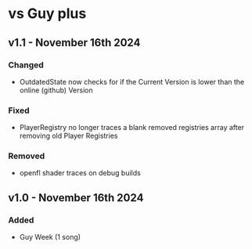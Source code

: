 # vs Guy plus
## v1.1 - November 16th 2024
### Changed
- OutdatedState now checks for if the Current Version is lower than the online (github) Version
### Fixed
- PlayerRegistry no longer traces a blank removed registries array after removing old Player Registries
### Removed
- openfl shader traces on debug builds

## v1.0 - November 16th 2024
### Added
- Guy Week (1 song)